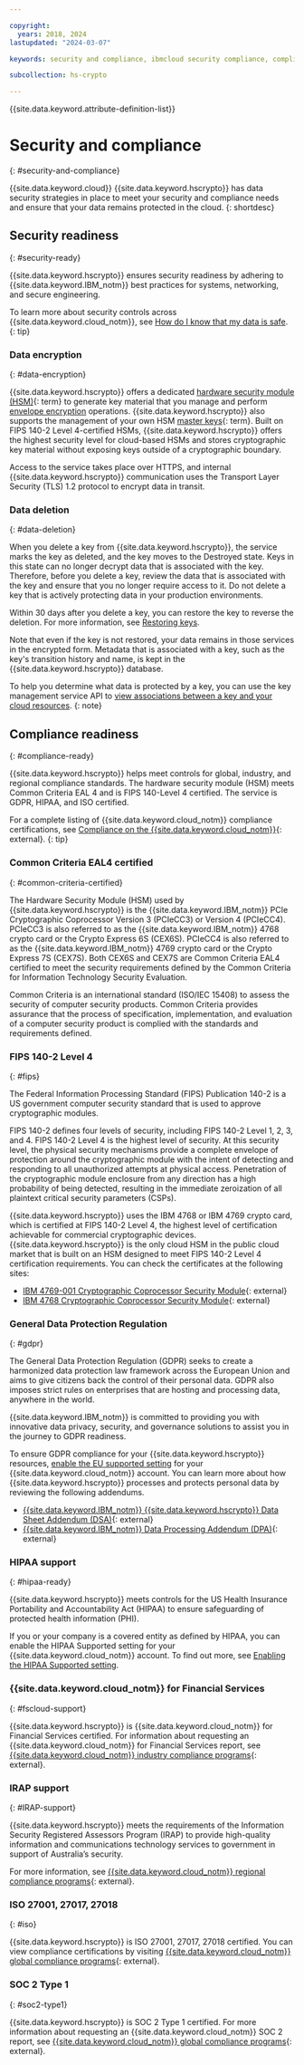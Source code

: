 ```yaml
---

copyright:
  years: 2018, 2024
lastupdated: "2024-03-07"

keywords: security and compliance, ibmcloud security compliance, compliant, data security, data encryption, data delete, common criteria, fips, iso, gdpr

subcollection: hs-crypto

---
```


{{site.data.keyword.attribute-definition-list}}



# Security and compliance 
{: #security-and-compliance}

{{site.data.keyword.cloud}} {{site.data.keyword.hscrypto}} has data security strategies in place to meet your security and compliance needs and ensure that your data remains protected in the cloud.
{: shortdesc}

## Security readiness
{: #security-ready}

{{site.data.keyword.hscrypto}} ensures security readiness by adhering to {{site.data.keyword.IBM_notm}} best practices for systems, networking, and secure engineering.

To learn more about security controls across {{site.data.keyword.cloud_notm}}, see [How do I know that my data is safe](/docs/overview?topic=overview-security#security).
{: tip}

### Data encryption
{: #data-encryption}

{{site.data.keyword.hscrypto}} offers a dedicated [hardware security module (HSM)](#x6704988){: term} to generate key material that you manage and perform [envelope encryption](/docs/hs-crypto?topic=hs-crypto-envelope-encryption) operations. {{site.data.keyword.hscrypto}} also supports the management of your own HSM [master keys](#x2908413){: term}. Built on FIPS 140-2 Level 4-certified HSMs, {{site.data.keyword.hscrypto}} offers the highest security level for cloud-based HSMs and stores cryptographic key material without exposing keys outside of a cryptographic boundary.

Access to the service takes place over HTTPS, and internal {{site.data.keyword.hscrypto}} communication uses the Transport Layer Security (TLS) 1.2 protocol to encrypt data in transit.

### Data deletion
{: #data-deletion}

When you delete a key from {{site.data.keyword.hscrypto}}, the service marks the key as deleted, and the key moves to the Destroyed state. Keys in this state can no longer decrypt data that is associated with the key. Therefore, before you delete a key, review the data that is associated with the key and ensure that you no longer require access to it. Do not delete a key that is actively protecting data in your production environments.

Within 30 days after you delete a key, you can restore the key to reverse the deletion. For more information, see [Restoring keys](/docs/hs-crypto?topic=hs-crypto-restore-keys).

Note that even if the key is not restored, your data remains in those services in the encrypted form. Metadata that is associated with a key, such as the key's transition history and name, is kept in the {{site.data.keyword.hscrypto}} database.

To help you determine what data is protected by a key, you can use the key management service API to [view associations between a key and your cloud resources](/docs/hs-crypto?topic=hs-crypto-view-protected-resources).
{: note}

## Compliance readiness
{: #compliance-ready}

{{site.data.keyword.hscrypto}} helps meet controls for global, industry, and regional compliance standards. The hardware security module (HSM) meets Common Criteria EAL 4 and is FIPS 140-Level 4 certified. The service is GDPR, HIPAA, and ISO certified.

For a complete listing of {{site.data.keyword.cloud_notm}} compliance certifications, see [Compliance on the {{site.data.keyword.cloud_notm}}](https://www.ibm.com/cloud/compliance){: external}.
{: tip}

### Common Criteria EAL4 certified
{: #common-criteria-certified}

The Hardware Security Module (HSM) used by {{site.data.keyword.hscrypto}} is the {{site.data.keyword.IBM_notm}} PCIe Cryptographic Coprocessor Version 3 (PCIeCC3) or Version 4 (PCIeCC4). PCIeCC3 is also referred to as the {{site.data.keyword.IBM_notm}} 4768 crypto card or the Crypto Express 6S (CEX6S). PCIeCC4 is also referred to as the {{site.data.keyword.IBM_notm}} 4769 crypto card or the Crypto Express 7S (CEX7S). Both CEX6S and CEX7S are Common Criteria EAL4 certified to meet the security requirements defined by the Common Criteria for Information Technology Security Evaluation.

Common Criteria is an international standard (ISO/IEC 15408) to assess the security of computer security products. Common Criteria provides assurance that the process of specification, implementation, and evaluation of a computer security product is complied with the standards and requirements defined.

### FIPS 140-2 Level 4
{: #fips}

The Federal Information Processing Standard (FIPS) Publication 140-2 is a US government computer security standard that is used to approve cryptographic modules.

FIPS 140-2 defines four levels of security, including FIPS 140-2 Level 1, 2, 3, and 4. FIPS 140-2 Level 4 is the highest level of security. At this security level, the physical security mechanisms provide a complete envelope of protection around the cryptographic module with the intent of detecting and responding to all unauthorized attempts at physical access. Penetration of the cryptographic module enclosure from any direction has a high probability of being detected, resulting in the immediate zeroization of all plaintext critical security parameters (CSPs).

{{site.data.keyword.hscrypto}} uses the IBM 4768 or IBM 4769 crypto card, which is certified at FIPS 140-2 Level 4, the highest level of certification achievable for commercial cryptographic devices. {{site.data.keyword.hscrypto}} is the only cloud HSM in the public cloud market that is built on an HSM designed to meet FIPS 140-2 Level 4 certification requirements. You can check the certificates at the following sites:
- [IBM 4769-001 Cryptographic Coprocessor Security Module](https://csrc.nist.gov/projects/cryptographic-module-validation-program/certificate/4079){: external}
- [IBM 4768 Cryptographic Coprocessor Security Module](https://csrc.nist.gov/projects/cryptographic-module-validation-program/certificate/3410){: external}

### General Data Protection Regulation
{: #gdpr}

The General Data Protection Regulation (GDPR) seeks to create a harmonized data protection law framework across the European Union and aims to give citizens back the control of their personal data. GDPR also imposes strict rules on enterprises that are hosting and processing data, anywhere in the world.

{{site.data.keyword.IBM_notm}} is committed to providing you with innovative data privacy, security, and governance solutions to assist you in the journey to GDPR readiness.

To ensure GDPR compliance for your {{site.data.keyword.hscrypto}} resources, [enable the EU supported setting](/docs/account?topic=account-eu-supported) for your {{site.data.keyword.cloud_notm}} account. You can learn more about how {{site.data.keyword.hscrypto}} processes and protects personal data by reviewing the following addendums.

- [{{site.data.keyword.IBM_notm}} {{site.data.keyword.hscrypto}} Data Sheet Addendum (DSA)](https://www.ibm.com/software/reports/compatibility/clarity-reports/report/html/softwareReqsForProduct?deliverableId=46E9C81025D811E895B382FBC780E8BA){: external}
- [{{site.data.keyword.IBM_notm}} Data Processing Addendum (DPA)](https://www.ibm.com/support/customer/csol/terms/?id=DPA-DPL){: external}

### HIPAA support
{: #hipaa-ready}

{{site.data.keyword.hscrypto}} meets controls for the US Health Insurance Portability and Accountability Act (HIPAA) to ensure safeguarding of protected health information (PHI).

If you or your company is a covered entity as defined by HIPAA, you can enable the HIPAA Supported setting for your {{site.data.keyword.cloud_notm}} account. To find out more, see [Enabling the HIPAA Supported setting](/docs/account?topic=account-enabling-hipaa).

### {{site.data.keyword.cloud_notm}} for Financial Services
{: #fscloud-support}

{{site.data.keyword.hscrypto}} is {{site.data.keyword.cloud_notm}} for Financial Services certified. For information about requesting an {{site.data.keyword.cloud_notm}} for Financial Services report, see [{{site.data.keyword.cloud_notm}} industry compliance programs](https://www.ibm.com/cloud/compliance/industry){: external}.

### IRAP support
{: #IRAP-support}

{{site.data.keyword.hscrypto}} meets the requirements of the Information Security Registered Assessors Program (IRAP) to provide high-quality information and communications technology services to government in support of Australia’s security.

For more information, see [{{site.data.keyword.cloud_notm}} regional compliance programs](https://www.ibm.com/cloud/compliance/regional){: external}.

### ISO 27001, 27017, 27018
{: #iso}

{{site.data.keyword.hscrypto}} is ISO 27001, 27017, 27018 certified. You can view compliance certifications by visiting [{{site.data.keyword.cloud_notm}} global compliance programs](https://www.ibm.com/cloud/compliance/global){: external}.

### SOC 2 Type 1
{: #soc2-type1}

{{site.data.keyword.hscrypto}} is SOC 2 Type 1 certified. For more information about requesting an {{site.data.keyword.cloud_notm}} SOC 2 report, see [{{site.data.keyword.cloud_notm}} global compliance programs](https://www.ibm.com/cloud/compliance/global){: external}.
